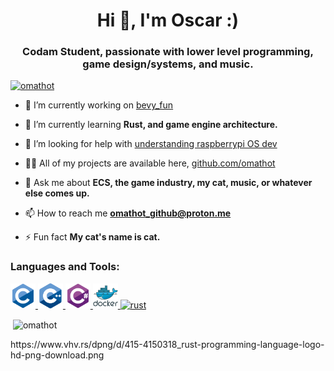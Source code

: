 <h1 align="center">Hi 👋, I'm Oscar :)</h1>
<h3 align="center">Codam Student, passionate with lower level programming, game design/systems, and music.</h3>

<p align="left"> <a href="https://github.com/ryo-ma/github-profile-trophy"><img src="https://github-profile-trophy.vercel.app/?username=omathot" alt="omathot" /></a> </p>

- 🔭 I’m currently working on [bevy_fun](https://github.com/omathot/bevy_fun)

- 🌱 I’m currently learning **Rust, and game engine architecture.**

- 🤝 I’m looking for help with [understanding raspberrypi OS dev](https://github.com/rust-embedded/rust-raspberrypi-OS-tutorials)

- 👨‍💻 All of my projects are available here, [github.com/omathot](github.com/omathot)

- 💬 Ask me about **ECS, the game industry, my cat, music, or whatever else comes up.**

- 📫 How to reach me **omathot_github@proton.me**

- ⚡ Fun fact **My cat's name is cat.**

<h3 align="left">Languages and Tools:</h3>
<p align="left"> <a href="https://www.cprogramming.com/" target="_blank" rel="noreferrer"> <img src="https://raw.githubusercontent.com/devicons/devicon/master/icons/c/c-original.svg" alt="c" width="40" height="40"/> </a> <a href="https://www.w3schools.com/cpp/" target="_blank" rel="noreferrer"> <img src="https://raw.githubusercontent.com/devicons/devicon/master/icons/cplusplus/cplusplus-original.svg" alt="cplusplus" width="40" height="40"/> </a> <a href="https://www.w3schools.com/cs/" target="_blank" rel="noreferrer"> <img src="https://raw.githubusercontent.com/devicons/devicon/master/icons/csharp/csharp-original.svg" alt="csharp" width="40" height="40"/> </a> <a href="https://www.docker.com/" target="_blank" rel="noreferrer"> <img src="https://raw.githubusercontent.com/devicons/devicon/master/icons/docker/docker-original-wordmark.svg" alt="docker" width="40" height="40"/> </a> <a href="https://www.rust-lang.org" target="_blank" rel="noreferrer"> <img src="https://raw.githubusercontent.com/lecepin/rust-logo/main/images/1660286946670.svg" alt="rust" width="40" height="40"/> </a> </p>

<p>&nbsp;<img align="center" src="https://github-readme-stats.vercel.app/api?username=omathot&show_icons=true&locale=en" alt="omathot" /></p>
https://www.vhv.rs/dpng/d/415-4150318_rust-programming-language-logo-hd-png-download.png
